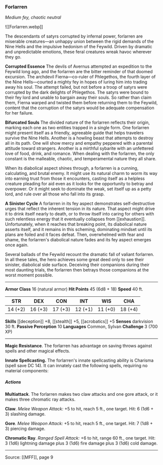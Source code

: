 ### Forlarren
_Medium fey, chaotic neutral_

![[Forlarren.webp]]

The descendants of satyrs corrupted by infernal power, forlarren are miserable creatures—an unhappy union between the rigid demands of the Nine Hells and the impulsive hedonism of the Feywild. Driven by dramatic and unpredictable emotions, these feral creatures wreak havoc wherever they go.

**Corrupted Essence** The devils of Avernus attempted an expedition to the Feywild long ago, and the forlarren are the bitter reminder of that doomed excursion. The archdevil Fierna—co-ruler of Phlegethos, the fourth layer of the Nine Hells—courted a mighty fey in hopes of luring him into trading away his soul. The attempt failed, but not before a troop of satyrs were corrupted by the dark delights of Phlegethos. The satyrs were bound to their fey lord and unable to bargain away their souls. So rather than claim them, Fierna warped and twisted them before returning them to the Feywild, content that the corruption of the satyrs would be adequate compensation for her failure.


**Bifurcated Souls** The divided nature of the forlarren reflects their origin, marking each one as two entities trapped in a single form. One forlarren might present itself as a friendly, agreeable guide that helps travelers survive the Nine Hells. Another is a howling beast that attempts to destroy all in its path. One will show mercy and empathy peppered with a parental attitude toward strangers. Another is a mirthful sybarite with an unfettered love of food, drink, and romance. When dealing with the forlarren, the only constant is the malleable, chaotic, and temperamental nature they all share.

When its diabolical aspect shines through, a forlarren is a cunning, calculating, and brutal enemy. It might use its natural charm to worm its way into earning trust from those it encounters, casting itself as a helpless creature pleading for aid even as it looks for the opportunity to betray and overpower. Or it might seek to dominate the weak, set itself up as a petty lord, and rule over all those who fall into its grasp.


**A Sinister Cycle** A forlarren in its fey aspect demonstrates self-destructive urges that reflect the inherent tension in its nature. That aspect might drive it to drink itself nearly to death, or to throw itself into caring for others with such relentless energy that it eventually collapses from [[exhaustion]]. Unfortunately, when it reaches that breaking point, its diabolical nature asserts itself, and it remains in this scheming, dominating mindset until its plans are foiled and it faces defeat. Then, overwhelmed with fear and shame, the forlarren's diabolical nature fades and its fey aspect emerges once again.

Several ballads of the Feywild recount the dramatic fall of valiant forlarren. In all these tales, the hero achieves some great deed only to see their sinister, diabolical side surface. Deceiving their companions during their most daunting trials, the forlarren then betrays those companions at the worst moment possible.






---

**Armor Class** 16 (natural armor)
**Hit Points** 45 (6d8 + 18)
**Speed** 40 ft.

| STR     | DEX     | CON     | INT     | WIS     | CHA     |
|---------|---------|---------|---------|---------|---------|
| 14 (+2) | 16 (+3) | 17 (+3) | 12 (+1) | 11 (+0) | 18 (+4) |

**Skills** [[deception]] +8, [[stealth]] +5, [[acrobatics]] +5
**Senses** darkvision 30 ft.
**Passive Perception** 10
**Languages** Common, Sylvan
**Challenge** 3 (700 XP)

---

**Magic Resistance**. The forlarren has advantage on saving throws against spells and other magical effects.

**Innate Spellcasting.** The forlarren's innate spellcasting ability is Charisma (spell save DC 14). It can innately cast the following spells, requiring no material components:

##### Actions
**Multiattack**. The forlarren makes two claw attacks and one gore attack, or it makes three chromatic ray attacks.

**Claw**. _Melee Weapon Attack:_ +5 to hit, reach 5 ft., one target. Hit: 6 (1d6 + 3) slashing damage.

**Gore**. _Melee Weapon Attack:_ +5 to hit, reach 5 ft., one target. Hit: 7 (1d8 + 3) piercing damage.

**Chromatic Ray**. _Ranged Spell Attack:_ +6 to hit, range 60 ft., one target. Hit: 3 (1d6) lightning damage plus 3 (1d6) fire damage plus 3 (1d6) cold damage.


---

Source: [[MFF]], page 9
